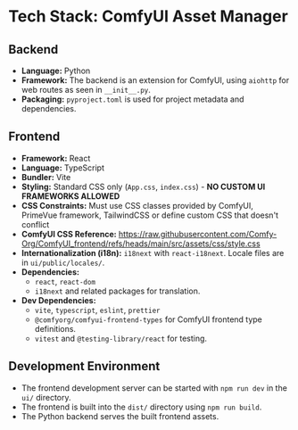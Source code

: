# Tech Stack: ComfyUI Asset Manager

## Backend
- **Language:** Python
- **Framework:** The backend is an extension for ComfyUI, using `aiohttp` for web routes as seen in `__init__.py`.
- **Packaging:** `pyproject.toml` is used for project metadata and dependencies.

## Frontend
- **Framework:** React
- **Language:** TypeScript
- **Bundler:** Vite
- **Styling:** Standard CSS only (`App.css`, `index.css`) - **NO CUSTOM UI FRAMEWORKS ALLOWED**
- **CSS Constraints:** Must use CSS classes provided by ComfyUI, PrimeVue framework, TailwindCSS or define custom CSS that doesn't conflict
- **ComfyUI CSS Reference:** https://raw.githubusercontent.com/Comfy-Org/ComfyUI_frontend/refs/heads/main/src/assets/css/style.css 
- **Internationalization (i18n):** `i18next` with `react-i18next`. Locale files are in `ui/public/locales/`.
- **Dependencies:**
  - `react`, `react-dom`
  - `i18next` and related packages for translation.
- **Dev Dependencies:**
  - `vite`, `typescript`, `eslint`, `prettier`
  - `@comfyorg/comfyui-frontend-types` for ComfyUI frontend type definitions.
  - `vitest` and `@testing-library/react` for testing.

## Development Environment
- The frontend development server can be started with `npm run dev` in the `ui/` directory.
- The frontend is built into the `dist/` directory using `npm run build`.
- The Python backend serves the built frontend assets.